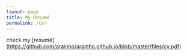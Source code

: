 ```yaml
---
layout: page
title: My Resumé
permalink: /cv/
---
```


check my [resumé] (https://github.com/arainho/arainho.github.io/blob/master/files/cv.pdf) 

